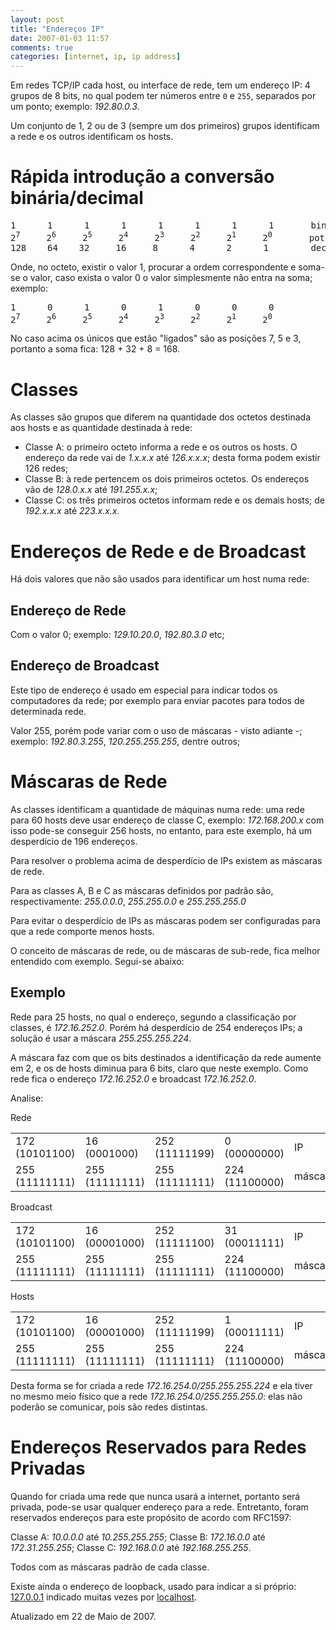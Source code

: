 ```yaml
---
layout: post
title: "Endereços IP"
date: 2007-01-03 11:57
comments: true
categories: [internet, ip, ip address]
---
```


Em redes TCP/IP cada host, ou interface de rede, tem um endereço IP: 4 grupos de 8 bits, no qual podem ter números entre ``0`` e ``255``, separados por um ponto; exemplo: _192.80.0.3_.

Um conjunto de 1, 2 ou de 3 (sempre um dos primeiros) grupos identificam a rede e os outros identificam os hosts.

# Rápida introdução a conversão binária/decimal

<pre>1      1      1      1      1      1      1      1       binário
2<sup>7</sup>     2<sup>6</sup>     2<sup>5</sup>     2<sup>4</sup>     2<sup>3</sup>     2<sup>2</sup>     2<sup>1</sup>     2<sup>0</sup>       potência
128    64    32     16     8      4      2      1        decimal</pre>

Onde, no octeto, existir o valor 1, procurar a ordem correspondente e soma-se o valor, caso exista o valor 0 o valor simplesmente não entra na soma; exemplo:

<pre>1      0      1      0      1      0      0      0
2<sup>7</sup>     2<sup>6</sup>     2<sup>5</sup>     2<sup>4</sup>     2<sup>3</sup>     2<sup>2</sup>     2<sup>1</sup>     2<sup>0</sup></pre>

No caso acima os únicos que estão "ligados" são as posições 7, 5 e 3, portanto a soma fica: 128 + 32 + 8 = 168.

# Classes

As classes são grupos que diferem na quantidade dos octetos destinada aos hosts e as quantidade destinada à rede:

* Classe A: o primeiro octeto informa a rede e os outros os hosts. O endereço da rede vai de _1.x.x.x_ até _126.x.x.x_; desta forma podem existir 126 redes;
* Classe B: à rede pertencem os dois primeiros octetos. Os endereços vão de _128.0.x.x_ até _191.255.x.x_;
* Classe C: os três primeiros octetos informam rede e os demais hosts; de _192.x.x.x_ até _223.x.x.x_.

# Endereços de Rede e de Broadcast

Há dois valores que não são usados para identificar um host numa rede:

## Endereço de Rede

Com o valor 0; exemplo: _129.10.20.0_, _192.80.3.0_ etc;

## Endereço de Broadcast

Este tipo de endereço é usado em especial para indicar todos os computadores da rede; por exemplo para enviar pacotes para todos de determinada rede.

Valor 255, porém pode variar com o uso de máscaras - visto adiante -; exemplo: _192.80.3.255_, _120.255.255.255_, dentre outros;

# Máscaras de Rede

As classes identificam a quantidade de máquinas numa rede: uma rede para 60 hosts deve usar endereço de classe C, exemplo: _172.168.200.x_ com isso pode-se conseguir 256 hosts, no entanto, para este exemplo, há um desperdício de 196 endereços.

Para resolver o problema acima de desperdício de IPs existem as máscaras de rede.

Para as classes A, B e C as máscaras definidos por padrão são, respectivamente: _255.0.0.0_, _255.255.0.0_ e _255.255.255.0_

Para evitar o desperdício de IPs as máscaras podem ser configuradas para que a rede comporte menos hosts.

O conceito de máscaras de rede, ou de máscaras de sub-rede, fica melhor entendido com exemplo. Segui-se abaixo:

## Exemplo

Rede para 25 hosts, no qual o endereço, segundo a classificação por classes, é _172.16.252.0_. Porém há desperdício de 254 endereços IPs; a solução é usar a máscara _255.255.255.224_.

A máscara faz com que os bits destinados a identificação da rede aumente em 2, e os de hosts diminua para 6 bits, claro que neste exemplo. Como rede fica o endereço _172.16.252.0_ e broadcast _172.16.252.0_.

Analise:

Rede

<table>
<tbody>
<tr>
<td>172 (10101100)</td>
<td>16 (0001000)</td>
<td>252 (11111199)</td>
<td>0 (00000000)</td>
<td>IP</td>
</tr>
<tr>
<td>255 (11111111)</td>
<td>255 (11111111)</td>
<td>255 (11111111)</td>
<td>224 (11100000)</td>
<td>máscara</td>
</tr>
</tbody>
</table>

Broadcast

<table>
<tbody>
<tr>
<td>172 (10101100)</td>
<td>16 (00001000)</td>
<td>252 (11111100)</td>
<td>31 (00011111)</td>
<td>IP</td>
</tr>
<tr>
<td>255 (11111111)</td>
<td>255 (11111111)</td>
<td>255 (11111111)</td>
<td>224 (11100000)</td>
<td>máscara</td>
</tr>
</tbody>
</table>

Hosts

<table>
<tbody>
<tr>
<td>172 (10101100)</td>
<td>16 (00001000)</td>
<td>252 (11111199)</td>
<td>1 (00011111)</td>
<td>IP</td>
</tr>
<tr>
<td>255 (11111111)</td>
<td>255 (11111111)</td>
<td>255 (11111111)</td>
<td>224 (11100000)</td>
<td>máscara</td>
</tr>
</tbody>
</table>

Desta forma se for criada a rede _172.16.254.0/255.255.255.224_ e ela tiver no mesmo meio físico que a rede _172.16.254.0/255.255.255.0_: elas não poderão se comunicar, pois são redes distintas.

# Endereços Reservados para Redes Privadas

Quando for criada uma rede que nunca usará a internet, portanto será privada, pode-se usar qualquer endereço para a rede. Entretanto, foram reservados endereços para este propósito de acordo com RFC1597:

Classe A: _10.0.0.0_ até _10.255.255.255_;
Classe B: _172.16.0.0_ até _172.31.255.255_;
Classe C: _192.168.0.0_ até _192.168.255.255_.

Todos com as máscaras padrão de cada classe.

Existe ainda o endereço de loopback, usado para indicar a si próprio: [127.0.0.1](http://127.0.0.1/ "127.0.0.1") indicado muitas vezes por [localhost](http://localhost/ "Localhost").

Atualizado em 22 de Maio de 2007.
